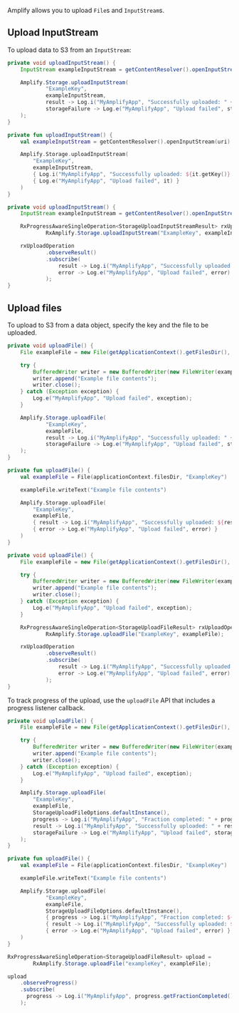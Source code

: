 Amplify allows you to upload `File`s and `InputStream`s.

## Upload InputStream
To upload data to S3 from an `InputStream`:

<amplify-block-switcher>
<amplify-block name="Java">

```java
private void uploadInputStream() {
    InputStream exampleInputStream = getContentResolver().openInputStream(uri);

    Amplify.Storage.uploadInputStream(
            "ExampleKey",
            exampleInputStream,
            result -> Log.i("MyAmplifyApp", "Successfully uploaded: " + result.getKey()),
            storageFailure -> Log.e("MyAmplifyApp", "Upload failed", storageFailure)
    );
}
```

</amplify-block>
<amplify-block name="Kotlin">

```kotlin
private fun uploadInputStream() {
    val exampleInputStream = getContentResolver().openInputStream(uri)

    Amplify.Storage.uploadInputStream(
        "ExampleKey",
        exampleInputStream,
        { Log.i("MyAmplifyApp", "Successfully uploaded: ${it.getKey()}.") },
        { Log.e("MyAmplifyApp", "Upload failed", it) }
    )
}
```

</amplify-block>
<amplify-block name="RxJava">

```java
private void uploadInputStream() {
    InputStream exampleInputStream = getContentResolver().openInputStream(uri);

    RxProgressAwareSingleOperation<StorageUploadInputStreamResult> rxUploadOperation =
            RxAmplify.Storage.uploadInputStream("ExampleKey", exampleInputStream);

    rxUploadOperation
            .observeResult()
            .subscribe(
                result -> Log.i("MyAmplifyApp", "Successfully uploaded: " + result.getKey()),
                error -> Log.e("MyAmplifyApp", "Upload failed", error)
            );
}
```

</amplify-block>
</amplify-block-switcher>

## Upload files
To upload to S3 from a data object, specify the key and the file to be uploaded. 

<amplify-block-switcher>
<amplify-block name="Java">

```java
private void uploadFile() {
    File exampleFile = new File(getApplicationContext().getFilesDir(), "ExampleKey");

    try {
        BufferedWriter writer = new BufferedWriter(new FileWriter(exampleFile));
        writer.append("Example file contents");
        writer.close();
    } catch (Exception exception) {
        Log.e("MyAmplifyApp", "Upload failed", exception);
    }

    Amplify.Storage.uploadFile(
            "ExampleKey",
            exampleFile,
            result -> Log.i("MyAmplifyApp", "Successfully uploaded: " + result.getKey()),
            storageFailure -> Log.e("MyAmplifyApp", "Upload failed", storageFailure)
    );
}
```

</amplify-block>
<amplify-block name="Kotlin">

```kotlin
private fun uploadFile() {
    val exampleFile = File(applicationContext.filesDir, "ExampleKey")

    exampleFile.writeText("Example file contents")

    Amplify.Storage.uploadFile(
        "ExampleKey",
        exampleFile,
        { result -> Log.i("MyAmplifyApp", "Successfully uploaded: ${result.getKey()}") },
        { error -> Log.e("MyAmplifyApp", "Upload failed", error) }
    )
}
```

</amplify-block>
<amplify-block name="RxJava">

```java
private void uploadFile() {
    File exampleFile = new File(getApplicationContext().getFilesDir(), "ExampleKey");

    try {
        BufferedWriter writer = new BufferedWriter(new FileWriter(exampleFile));
        writer.append("Example file contents");
        writer.close();
    } catch (Exception exception) {
        Log.e("MyAmplifyApp", "Upload failed", exception);
    }

    RxProgressAwareSingleOperation<StorageUploadFileResult> rxUploadOperation =
            RxAmplify.Storage.uploadFile("ExampleKey", exampleFile);

    rxUploadOperation
            .observeResult()
            .subscribe(
                result -> Log.i("MyAmplifyApp", "Successfully uploaded: " + result.getKey()),
                error -> Log.e("MyAmplifyApp", "Upload failed", error)
            );
}
```

</amplify-block>
</amplify-block-switcher>

To track progress of the upload, use the `uploadFile` API that includes a progress listener callback.

<amplify-block-switcher>
<amplify-block name="Java">

```java
private void uploadFile() {
    File exampleFile = new File(getApplicationContext().getFilesDir(), "ExampleKey");

    try {
        BufferedWriter writer = new BufferedWriter(new FileWriter(exampleFile));
        writer.append("Example file contents");
        writer.close();
    } catch (Exception exception) {
        Log.e("MyAmplifyApp", "Upload failed", exception);
    }

    Amplify.Storage.uploadFile(
        "ExampleKey",
        exampleFile,
        StorageUploadFileOptions.defaultInstance(),
        progress -> Log.i("MyAmplifyApp", "Fraction completed: " + progress.getFractionCompleted()),
        result -> Log.i("MyAmplifyApp", "Successfully uploaded: " + result.getKey()),
        storageFailure -> Log.e("MyAmplifyApp", "Upload failed", storageFailure)
    );
}
```

</amplify-block>
<amplify-block name="Kotlin">

```kotlin
private fun uploadFile() {
    val exampleFile = File(applicationContext.filesDir, "ExampleKey")

    exampleFile.writeText("Example file contents")

    Amplify.Storage.uploadFile(
            "ExampleKey",
            exampleFile,
            StorageUploadFileOptions.defaultInstance(),
            { progress -> Log.i("MyAmplifyApp", "Fraction completed: ${progress.fractionCompleted}") },
            { result -> Log.i("MyAmplifyApp", "Successfully uploaded: ${result.getKey()}") },
            { error -> Log.e("MyAmplifyApp", "Upload failed", error) }
    )
}
```

</amplify-block>
<amplify-block name="RxJava">

```java
RxProgressAwareSingleOperation<StorageUploadFileResult> upload =
        RxAmplify.Storage.uploadFile("exampleKey", exampleFile);

upload
    .observeProgress()
    .subscribe(
      progress -> Log.i("MyAmplifyApp", progress.getFractionCompleted())
    );
```

</amplify-block>
</amplify-block-switcher>
